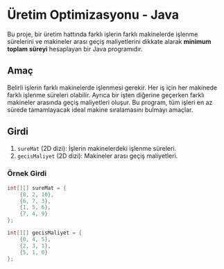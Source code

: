 # Üretim Optimizasyonu - Java

Bu proje, bir üretim hattında farklı işlerin farklı makinelerde işlenme sürelerini ve makineler arası geçiş maliyetlerini dikkate alarak **minimum toplam süreyi** hesaplayan bir Java programıdır.

## Amaç

Belirli işlerin farklı makinelerde işlenmesi gerekir. Her iş için her makinede farklı işlenme süreleri olabilir. Ayrıca bir işten diğerine geçerken farklı makineler arasında geçiş maliyetleri oluşur. Bu program, tüm işleri en az sürede tamamlayacak ideal makine sıralamasını bulmayı amaçlar.

## Girdi

1. `sureMat` (2D dizi): İşlerin makinelerdeki işlenme süreleri.
2. `gecisMaliyet` (2D dizi): Makineler arası geçiş maliyetleri.

### Örnek Girdi

```java
int[][] sureMat = {
    {8, 2, 10},
    {6, 7, 3},
    {1, 5, 6},
    {7, 4, 9}
};

int[][] gecisMaliyet = {
    {0, 4, 5},
    {2, 3, 1},
    {5, 1, 0}
};
